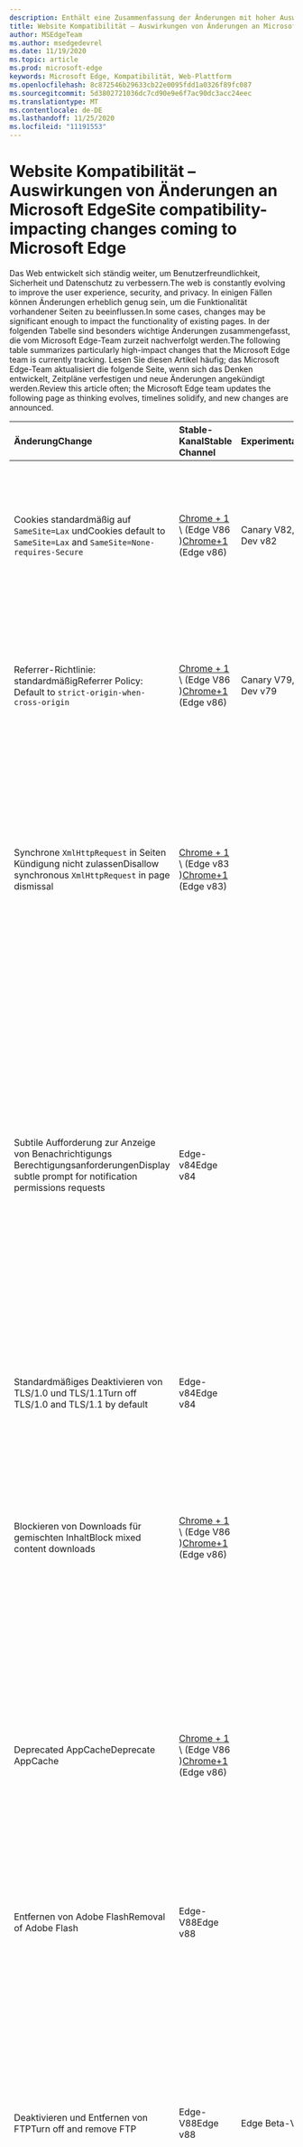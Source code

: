```yaml
---
description: Enthält eine Zusammenfassung der Änderungen mit hoher Auswirkung, die sich auf die Website Kompatibilität auswirken können.
title: Website Kompatibilität – Auswirkungen von Änderungen an Microsoft Edge
author: MSEdgeTeam
ms.author: msedgedevrel
ms.date: 11/19/2020
ms.topic: article
ms.prod: microsoft-edge
keywords: Microsoft Edge, Kompatibilität, Web-Plattform
ms.openlocfilehash: 8c872546b29633cb22e0095fdd1a0326f89fc087
ms.sourcegitcommit: 5d3802721036dc7cd90e9e6f7ac90dc3acc24eec
ms.translationtype: MT
ms.contentlocale: de-DE
ms.lasthandoff: 11/25/2020
ms.locfileid: "11191553"
---
```

# <span data-ttu-id="a4afa-104">Website Kompatibilität – Auswirkungen von Änderungen an Microsoft Edge</span><span class="sxs-lookup"><span data-stu-id="a4afa-104">Site compatibility-impacting changes coming to Microsoft Edge</span></span>  

<span data-ttu-id="a4afa-105">Das Web entwickelt sich ständig weiter, um Benutzerfreundlichkeit, Sicherheit und Datenschutz zu verbessern.</span><span class="sxs-lookup"><span data-stu-id="a4afa-105">The web is constantly evolving to improve the user experience, security, and privacy.</span></span>  <span data-ttu-id="a4afa-106">In einigen Fällen können Änderungen erheblich genug sein, um die Funktionalität vorhandener Seiten zu beeinflussen.</span><span class="sxs-lookup"><span data-stu-id="a4afa-106">In some cases, changes may be significant enough to impact the functionality of existing pages.</span></span>  <span data-ttu-id="a4afa-107">In der folgenden Tabelle sind besonders wichtige Änderungen zusammengefasst, die vom Microsoft Edge-Team zurzeit nachverfolgt werden.</span><span class="sxs-lookup"><span data-stu-id="a4afa-107">The following table summarizes particularly high-impact changes that the Microsoft Edge team is currently tracking.</span></span>  <span data-ttu-id="a4afa-108">Lesen Sie diesen Artikel häufig; das Microsoft Edge-Team aktualisiert die folgende Seite, wenn sich das Denken entwickelt, Zeitpläne verfestigen und neue Änderungen angekündigt werden.</span><span class="sxs-lookup"><span data-stu-id="a4afa-108">Review this article often; the Microsoft Edge team updates the following page as thinking evolves, timelines solidify, and new changes are announced.</span></span>  

| <span data-ttu-id="a4afa-109">Änderung</span><span class="sxs-lookup"><span data-stu-id="a4afa-109">Change</span></span> | <span data-ttu-id="a4afa-110">Stable-Kanal</span><span class="sxs-lookup"><span data-stu-id="a4afa-110">Stable Channel</span></span> | <span data-ttu-id="a4afa-111">Experimentation</span><span class="sxs-lookup"><span data-stu-id="a4afa-111">Experimentation</span></span> | <span data-ttu-id="a4afa-112">Weitere Informationen</span><span class="sxs-lookup"><span data-stu-id="a4afa-112">Additional information</span></span> |  
|:--- |:--- |:--- |:--- |
| <span data-ttu-id="a4afa-113">Cookies standardmäßig auf `SameSite=Lax` und</span><span class="sxs-lookup"><span data-stu-id="a4afa-113">Cookies default to `SameSite=Lax` and</span></span> `SameSite=None-requires-Secure` | <span data-ttu-id="a4afa-114">[Chrome + 1](#release-comments) \ (Edge V86 \)</span><span class="sxs-lookup"><span data-stu-id="a4afa-114">[Chrome+1](#release-comments) \(Edge v86\)</span></span>  | <span data-ttu-id="a4afa-115">Canary V82, dev V82</span><span class="sxs-lookup"><span data-stu-id="a4afa-115">Canary v82, Dev v82</span></span> | <span data-ttu-id="a4afa-116">Diese Änderung findet im Chromium-Projekt statt, auf dem Microsoft Edge basiert.</span><span class="sxs-lookup"><span data-stu-id="a4afa-116">This change is happening in the Chromium project, on which Microsoft Edge is based.</span></span>  <span data-ttu-id="a4afa-117">Um weitere Informationen zu erhalten, einschließlich der geplanten Zeitachse von Google für diese Änderung, navigieren Sie zum [Chrome Platform-Status Eintrag][ChromePlatformStatus5088147346030592].</span><span class="sxs-lookup"><span data-stu-id="a4afa-117">For more information, including the planned timeline by Google for this change, navigate to the [Chrome Platform Status entry][ChromePlatformStatus5088147346030592].</span></span>  |  
| <span data-ttu-id="a4afa-118">Referrer-Richtlinie: standardmäßig</span><span class="sxs-lookup"><span data-stu-id="a4afa-118">Referrer Policy: Default to</span></span> `strict-origin-when-cross-origin` | <span data-ttu-id="a4afa-119">[Chrome + 1](#release-comments) \ (Edge V86 \)</span><span class="sxs-lookup"><span data-stu-id="a4afa-119">[Chrome+1](#release-comments) \(Edge v86\)</span></span>  | <span data-ttu-id="a4afa-120">Canary V79, dev V79</span><span class="sxs-lookup"><span data-stu-id="a4afa-120">Canary v79, Dev v79</span></span> | <span data-ttu-id="a4afa-121">Diese Änderung findet im Chromium-Projekt statt, auf dem Microsoft Edge basiert.</span><span class="sxs-lookup"><span data-stu-id="a4afa-121">This change is happening in the Chromium project, on which Microsoft Edge is based.</span></span>  <span data-ttu-id="a4afa-122">Um weitere Informationen zu erhalten, einschließlich der geplanten Zeitachse von Google für diese Änderung, navigieren Sie zum [Chrome Platform-Status Eintrag][ChromePlatformStatus6251880185331712].</span><span class="sxs-lookup"><span data-stu-id="a4afa-122">For more information, including the planned timeline by Google for this change, navigate to the [Chrome Platform Status entry][ChromePlatformStatus6251880185331712].</span></span>  |  
| <span data-ttu-id="a4afa-123">Synchrone `XmlHttpRequest` in Seiten Kündigung nicht zulassen</span><span class="sxs-lookup"><span data-stu-id="a4afa-123">Disallow synchronous `XmlHttpRequest` in page dismissal</span></span> | <span data-ttu-id="a4afa-124">[Chrome + 1](#release-comments) \ (Edge v83 \)</span><span class="sxs-lookup"><span data-stu-id="a4afa-124">[Chrome+1](#release-comments) \(Edge v83\)</span></span> |  | <span data-ttu-id="a4afa-125">Diese Änderung findet im Chromium-Projekt statt, auf dem Microsoft Edge basiert.</span><span class="sxs-lookup"><span data-stu-id="a4afa-125">This change is happening in the Chromium project, on which Microsoft Edge is based.</span></span>  <span data-ttu-id="a4afa-126">Passend zu Chrome bietet Microsoft Edge eine Gruppenrichtlinie zum Deaktivieren dieser Änderung bis zum Edge-V88.</span><span class="sxs-lookup"><span data-stu-id="a4afa-126">Matching Chrome, Microsoft Edge offers a Group Policy to turn off this change until Edge v88.</span></span>  <span data-ttu-id="a4afa-127">Um weitere Informationen zu erhalten, einschließlich der geplanten Zeitachse von Google für diese Änderung, navigieren Sie zum [Chrome Platform-Status Eintrag][ChromePlatformStatus4664843055398912].</span><span class="sxs-lookup"><span data-stu-id="a4afa-127">For more information, including the planned timeline by Google for this change, navigate to the [Chrome Platform Status entry][ChromePlatformStatus4664843055398912].</span></span>  |  
| <span data-ttu-id="a4afa-128">Subtile Aufforderung zur Anzeige von Benachrichtigungs Berechtigungsanforderungen</span><span class="sxs-lookup"><span data-stu-id="a4afa-128">Display subtle prompt for notification permissions requests</span></span> | <span data-ttu-id="a4afa-129">Edge-v84</span><span class="sxs-lookup"><span data-stu-id="a4afa-129">Edge v84</span></span> |  | <span data-ttu-id="a4afa-130">Für ruhige Benachrichtigungsanforderungen wird in der Adressleiste für Website Benachrichtigungs Berechtigungen, die mit der oder-API angefordert werden, ein Symbol für subtile Anforderung angezeigt `Notifications` `Push` , das die Benutzeroberfläche für das vollständige oder standardmäßige Berechtigungs Flyout</span><span class="sxs-lookup"><span data-stu-id="a4afa-130">Quiet notification requests display a subtle request icon in the address bar for site notification permissions requested using the `Notifications` or `Push` API, replacing the full or standard permission flyout prompt UI.</span></span>  <span data-ttu-id="a4afa-131">Dieses Feature ist derzeit für alle Benutzer aktiviert.</span><span class="sxs-lookup"><span data-stu-id="a4afa-131">This feature is currently enabled for all users.</span></span>  <span data-ttu-id="a4afa-132">Navigieren Sie zu, um die leisen Benachrichtigungsanforderungen zu deaktivieren `edge://settings/content/notifications` .</span><span class="sxs-lookup"><span data-stu-id="a4afa-132">To opt out of quiet notification requests, navigate to `edge://settings/content/notifications`.</span></span>  <span data-ttu-id="a4afa-133">In Zukunft kann das Microsoft Edge-Team in einigen Szenarien das erneute Aktivieren der vollständigen Eingabeaufforderung für Flyout-Benachrichtigungen untersuchen.</span><span class="sxs-lookup"><span data-stu-id="a4afa-133">In the future, the Microsoft Edge team may explore re-enabling the full flyout notification prompt in some scenarios.</span></span>  |  
| <span data-ttu-id="a4afa-134">Standardmäßiges Deaktivieren von TLS/1.0 und TLS/1.1</span><span class="sxs-lookup"><span data-stu-id="a4afa-134">Turn off TLS/1.0 and TLS/1.1 by default</span></span> | <span data-ttu-id="a4afa-135">Edge-v84</span><span class="sxs-lookup"><span data-stu-id="a4afa-135">Edge v84</span></span> |  | <span data-ttu-id="a4afa-136">Die [SSLMinVersion][DeployedgePoliciesSslversionmin] -Gruppenrichtlinie ermöglicht die erneute Aktivierung von TLS/1.0 und TLS/1.1; die Richtlinie bleibt verfügbar, bis Edge V90.</span><span class="sxs-lookup"><span data-stu-id="a4afa-136">The [SSLMinVersion][DeployedgePoliciesSslversionmin] Group Policy permits re-enabling of TLS/1.0 and TLS/1.1; the policy remains available until Edge v90.</span></span>  |  
| <span data-ttu-id="a4afa-137">Blockieren von Downloads für gemischten Inhalt</span><span class="sxs-lookup"><span data-stu-id="a4afa-137">Block mixed content downloads</span></span> | <span data-ttu-id="a4afa-138">[Chrome + 1](#release-comments) \ (Edge V86 \)</span><span class="sxs-lookup"><span data-stu-id="a4afa-138">[Chrome+1](#release-comments) \(Edge v86\)</span></span>  |  | <span data-ttu-id="a4afa-139">Diese Änderung findet im Chromium-Projekt statt, auf dem Microsoft Edge basiert.</span><span class="sxs-lookup"><span data-stu-id="a4afa-139">This change is happening in the Chromium project, on which Microsoft Edge is based.</span></span>  <span data-ttu-id="a4afa-140">Weitere Informationen, einschließlich der geplanten Zeitachse von Google für diese Änderung, finden Sie im [Blogeintrag Google Security][GoogleBlogSecurity20200206].</span><span class="sxs-lookup"><span data-stu-id="a4afa-140">For more information, including the planned timeline by Google for this change, navigate to the [Google security blog entry][GoogleBlogSecurity20200206].</span></span>  <span data-ttu-id="a4afa-141">Der Microsoft-Rollout-Zeitplan für Dateitypen, die gewarnt oder blockiert werden sollen, ist für eine Version nach Chrome geplant.</span><span class="sxs-lookup"><span data-stu-id="a4afa-141">The Microsoft rollout schedule on file types to warn or block is planned for one release after Chrome.</span></span>  |  
| <span data-ttu-id="a4afa-142">Deprecated AppCache</span><span class="sxs-lookup"><span data-stu-id="a4afa-142">Deprecate AppCache</span></span> | <span data-ttu-id="a4afa-143">[Chrome + 1](#release-comments) \ (Edge V86 \)</span><span class="sxs-lookup"><span data-stu-id="a4afa-143">[Chrome+1](#release-comments) \(Edge v86\)</span></span>  |  | <span data-ttu-id="a4afa-144">Diese Änderung findet im Chromium-Projekt statt, auf dem Microsoft Edge basiert.</span><span class="sxs-lookup"><span data-stu-id="a4afa-144">This change is happening in the Chromium project, on which Microsoft Edge is based.</span></span>  <span data-ttu-id="a4afa-145">Weitere Informationen finden Sie in der [WebDev-Dokumentation][WebDevAppCacheRemoval].</span><span class="sxs-lookup"><span data-stu-id="a4afa-145">For more information, navigate to the [WebDev documentation][WebDevAppCacheRemoval].</span></span>  <span data-ttu-id="a4afa-146">Der Microsoft-Rollout-Zeitplan für die deprecated-Version ist für eine Version nach Chrome geplant.</span><span class="sxs-lookup"><span data-stu-id="a4afa-146">The Microsoft rollout schedule for deprecation is planned for one release after Chrome.</span></span>  <span data-ttu-id="a4afa-147">Durch Anfordern eines [AppCache-OriginTrial-Tokens][ChromeDevelopersOrigintrialsAppCacheOriginTrial] können Websites die veraltete API weiter verwenden, bis Edge-V90.</span><span class="sxs-lookup"><span data-stu-id="a4afa-147">Requesting an [AppCache OriginTrial Token][ChromeDevelopersOrigintrialsAppCacheOriginTrial] allows sites to continue to use the deprecated API until Edge v90.</span></span>  |  
| <span data-ttu-id="a4afa-148">Entfernen von Adobe Flash</span><span class="sxs-lookup"><span data-stu-id="a4afa-148">Removal of Adobe Flash</span></span> | <span data-ttu-id="a4afa-149">Edge-V88</span><span class="sxs-lookup"><span data-stu-id="a4afa-149">Edge v88</span></span>  |  | <span data-ttu-id="a4afa-150">Diese Änderung findet im Chromium-Projekt statt, auf dem Microsoft Edge basiert.</span><span class="sxs-lookup"><span data-stu-id="a4afa-150">This change is happening in the Chromium project, on which Microsoft Edge is based.</span></span>  <span data-ttu-id="a4afa-151">Wenn Sie weitere Informationen wünschen, navigieren Sie zur [Adobe Flash Chrom-Roadmap][ChromiumFlashRoadmapSupportRemoved].</span><span class="sxs-lookup"><span data-stu-id="a4afa-151">For more information, navigate to the [Adobe Flash Chromium Roadmap][ChromiumFlashRoadmapSupportRemoved].</span></span>  | 
| <span data-ttu-id="a4afa-152">Deaktivieren und Entfernen von FTP</span><span class="sxs-lookup"><span data-stu-id="a4afa-152">Turn off and remove FTP</span></span> | <span data-ttu-id="a4afa-153">Edge-V88</span><span class="sxs-lookup"><span data-stu-id="a4afa-153">Edge v88</span></span>  | <span data-ttu-id="a4afa-154">Edge Beta-V87</span><span class="sxs-lookup"><span data-stu-id="a4afa-154">Edge Beta v87</span></span> | <span data-ttu-id="a4afa-155">In Edge Beta V87 ist die FTP-Unterstützung standardmäßig deaktiviert; in Edge stable V87 bleibt es aktiviert.</span><span class="sxs-lookup"><span data-stu-id="a4afa-155">In Edge Beta v87, FTP support is turned off by default; in Edge Stable v87 it remains enabled.</span></span>  <span data-ttu-id="a4afa-156">In Edge V88 wird die FTP-Unterstützung vollständig entfernt.</span><span class="sxs-lookup"><span data-stu-id="a4afa-156">In Edge v88, FTP support is removed entirely.</span></span>  <span data-ttu-id="a4afa-157">Diese Änderung findet im Chromium-Projekt statt, auf dem Microsoft Edge basiert.</span><span class="sxs-lookup"><span data-stu-id="a4afa-157">This change is happening in the Chromium project, on which Microsoft Edge is based.</span></span>  <span data-ttu-id="a4afa-158">Wenn Sie weitere Informationen wünschen, navigieren Sie zum [Chrome Platform-Status Eintrag][ChromePlatformStatus6246151319715840].</span><span class="sxs-lookup"><span data-stu-id="a4afa-158">For more information, navigate to the [Chrome Platform Status Entry][ChromePlatformStatus6246151319715840].</span></span>  <span data-ttu-id="a4afa-159">Unternehmen, die über Websites verfügen, die weiterhin FTP-Unterstützung benötigen, können FTP weiterhin verwenden, indem Sie die Website für die Verwendung des [IE-Modus][DeployedgeEdgeIeMode]konfigurieren.</span><span class="sxs-lookup"><span data-stu-id="a4afa-159">Enterprises that have sites that still require FTP support can continue to use FTP by configuring the site to use [IE mode][DeployedgeEdgeIeMode].</span></span>  | 
| <span data-ttu-id="a4afa-160">AutoUpgrade von gemischten Inhalts Bildern</span><span class="sxs-lookup"><span data-stu-id="a4afa-160">Autoupgrade mixed content images</span></span> | <span data-ttu-id="a4afa-161">Edge-V88</span><span class="sxs-lookup"><span data-stu-id="a4afa-161">Edge v88</span></span>  |  | <span data-ttu-id="a4afa-162">Nicht sichere (http) Verweise auf Bilder werden automatisch auf HTTPS aktualisiert; Wenn das Bild nicht über HTTPS verfügbar ist, schlägt der Download des Bilds fehl.</span><span class="sxs-lookup"><span data-stu-id="a4afa-162">Non-secure (HTTP) references to images are automatically upgraded to HTTPS; if the image is not available over HTTPS, the image download fails.</span></span> <span data-ttu-id="a4afa-163">Zur Steuerung dieses Features steht eine [Gruppenrichtlinie][DeployedgePoliciesInsecurecontentallowedforurls] zur Verfügung.</span><span class="sxs-lookup"><span data-stu-id="a4afa-163">A [Group Policy][DeployedgePoliciesInsecurecontentallowedforurls] is available to control this feature.</span></span> <span data-ttu-id="a4afa-164">Diese Änderung findet im Chromium-Projekt statt, auf dem Microsoft Edge basiert.</span><span class="sxs-lookup"><span data-stu-id="a4afa-164">This change is happening in the Chromium project, on which Microsoft Edge is based.</span></span> <span data-ttu-id="a4afa-165">Wenn Sie weitere Informationen wünschen, navigieren Sie zum [Chrome Platform-Status Eintrag][ChromePlatformStatus4926989725073408].</span><span class="sxs-lookup"><span data-stu-id="a4afa-165">For more information, navigate to the [Chrome Platform Status entry][ChromePlatformStatus4926989725073408].</span></span>  |  

##### <span data-ttu-id="a4afa-166">Kommentare freigeben</span><span class="sxs-lookup"><span data-stu-id="a4afa-166">Release comments</span></span>  

:::row:::
   :::column span="1":::
      <span data-ttu-id="a4afa-167">Chrome + 1</span><span class="sxs-lookup"><span data-stu-id="a4afa-167">Chrome+1</span></span>
   :::column-end:::
   :::column span="2":::
      <span data-ttu-id="a4afa-168">Basierend auf dem Feedback von Benutzern und Entwicklern werden die angegebenen Features oder Änderungen in einer Version nach Chrome ausgeliefert.</span><span class="sxs-lookup"><span data-stu-id="a4afa-168">Based on user and developer feedback, the indicated feature or change ships one release after Chrome.</span></span>
   :::column-end:::
:::row-end:::
:::row:::
   :::column span="1":::
      <span data-ttu-id="a4afa-169">Chrom oder Chrom + 1</span><span class="sxs-lookup"><span data-stu-id="a4afa-169">Chrome or Chrome+1</span></span>
   :::column-end:::
   :::column span="2":::
      <span data-ttu-id="a4afa-170">Auf der Grundlage des Feedbacks von Benutzern und Entwicklern wird die angegebene Funktion oder der Wechsel zur gleichen Zeit oder eine Version nach Chrome geliefert.</span><span class="sxs-lookup"><span data-stu-id="a4afa-170">Based on user and developer feedback, the indicated feature or change ships at the same time or one release after Chrome.</span></span>
   :::column-end:::
:::row-end:::

<!-- links -->  

[DeployedgeEdgeIeMode]: /deployedge/edge-ie-mode "Informationen zum IE-Modus | Microsoft docs"  
[DeployedgePoliciesInsecurecontentallowedforurls]:  /deployedge/microsoft-edge-policies#insecurecontentallowedforurls "InsecureContentAllowedForUrls – Microsoft Edge – Richtlinien | Microsoft docs"  
[DeployedgePoliciesSslversionmin]: /deployedge/microsoft-edge-policies#sslversionmin "SSLVersionMin – Microsoft Edge – Richtlinien | Microsoft docs"  

[ChromePlatformStatus4664843055398912]: https://chromestatus.com/feature/4664843055398912 "Synchronisierungs-XMLHttpRequest in Seite Entlassung deaktivieren JavaScript | Chrome-Platt Form Status"  
[ChromePlatformStatus4926989725073408]: https://chromestatus.com/feature/4926989725073408 "AutoUpgrade-Bild gemischter Inhalt | Chrome-Platt Form Status"  
[ChromePlatformStatus5088147346030592]: https://chromestatus.com/feature/5088147346030592 "Cookies sind standardmäßig SameSite = Lax | Chrome-Platt Form Status"  
[ChromePlatformStatus6246151319715840]: https://chromestatus.com/feature/6246151319715840 "FTP-Unterstützung veraltet | Chrome-Platt Form Status"  
[ChromePlatformStatus6251880185331712]: https://chromestatus.com/feature/6251880185331712 "Referrer-Richtlinie: standardmäßig auf Strict-Origin-wann-Cross-Origin | Chrome-Platt Form Status"  

[ChromiumFlashRoadmapSupportRemoved]: https://www.chromium.org/flash-roadmap#TOC-Flash-Support-Removed-from-Chromium-Target:-Chrome-88---Jan-2021- "Flash-Unterstützung aus Chrom entfernt (Ziel: Chrom 88 +-Jan 2021) – Flash-Roadmap | Chromium-Projekte"  

[ChromeDevelopersOrigintrialsAppCacheOriginTrial]: https://developers.chrome.com/origintrials/#/view_trial/1776670052997660673 "AppCache OriginTrial-Token | Chrome-Entwickler"  

[GoogleBlogSecurity20200206]: https://security.googleblog.com/2020/02/protecting-users-from-insecure_6.html "Schützen von Benutzern vor unsicheren Downloads in Google Chrome – Google Online Security-Blog" 

[WebDevAppCacheRemoval]: https://web.dev/appcache-removal "Vorbereiten für AppCache-Entfernung | Web. dev"  

<!--todo:  cleanup links  -->  
